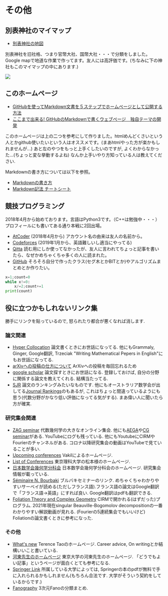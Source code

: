 # **その他**
## **別表神社のマイマップ**
-  [別表神社の地図](https://drive.google.com/open?id=1JxWpfm2hv-z9RfYKFUQWAVUPeHI&usp=sharing)

別表神社を旧社格、つまり官幣大社、国幣大社・・・で分類をしました。Google mapで地道な作業で作ってます。友人には高評価です。(ちなみに下の神社もこのマイマップの中にあります.)

![](https://masataka123.github.io/blog3/picture/3.jpg )

## **このホームページ**
- [GitHubを使ってMarkdown文書を５ステップでホームページとして公開する方法](https://qiita.com/MahoTakara/items/3800e9dc83b530d0a050)
- [ここまで出来る! GitHubのMarkdownで書くウェブページ　独自テーマの開発](https://qiita.com/MahoTakara/items/e3d88a0d5d128bb07b27)

このホームページは上の二つを参考にして作りました。htmlめんどくさいという人とかgithub使いたいという人はオススメです。(まあhtmlやった方が楽かもしれませんが...)
あと左のやつをもっと上手くしたいのですが, よくわからなかった...(ちょっと変な挙動するよね)
なんか上手いやり方知っている人は教えてください.

Markdownの書き方については以下を参照。
- [Markdownの書き方](https://help.docbase.io/posts/13697#image)
- [Markdown記法 チートシート](https://qiita.com/Qiita/items/c686397e4a0f4f11683d)


## **競技プログラミング**
2018年4月から始めております。言語はPython3です。（C++は勉強中・・・）
プロフィールにも書いてある通り本戦に2回出場。


- [AtCoder](https://atcoder.jp/users/okumura) (2018年4月から) アカウント名の由来は友人の名前から。
- [Codeforces](https://codeforces.com/profile/okumura) (2019年1月から、英語難しいし適当にやってる)
- [Qitta](https://qiita.com/Kentaro_okumura) 
読む用にしか使ってなかったが、友人に言われてちょっと記事を書いたら、なぜかめちゃくちゃ多くの人に読まれた。
- [GitHub](https://github.com/masataka123/competitive_algorithms) 
そろそろ自分で作ったクラス(セグ木とかBITとか)やアルゴリズムまとめとか作りたい。

```python:what_is_count.py
x=1;count=0
while x!=0:
    x/=2;count+=1
print(count)
```

## 役に立つかもしれないリンク集
勝手にリンクを貼っているので, 怒られたり都合が悪くなれば消します.

### 論文関連
- [Hyper Collocation](https://hypcol.marutank.net/ja/)
論文書くときにお世話になってる. 他にもGrammaly, Ginger, Google翻訳, Trzeciak "Writing Mathematical Pepers in English"にもお世話になってる.
- [arXivへの投稿の仕方について](http://www.math.tsukuba.ac.jp/~tasaki/tool/arxiv.html)
ArXivへの投稿を毎回忘れるため
- [google scholar](https://scholar.google.co.jp)
論文探すときにお世話になる. 登録しておけば, 自分の分野に関係する論文を教えてくれる. 結構当たってる.
- [SJR](https://www.scimagojr.com/journalrank.php?category=2601)
論文のランキングみたいなものです. 他にもオーストラリア数学会が出してる[Journal Rankings](https://www.austms.org.au/Rankings/AustMS_final_ranked.html)のもあるが, これはちょっと間違っているようにも思う(代数分野がかなり低い評価になってる気がする). まあ偉い人に聞いたら方が確実.

### 研究集会関連
- [ZAG seminar](https://www.maths.ed.ac.uk/cheltsov/zag/)
代数幾何学の大きなオンライン集会. 他にも[AEGA](https://sites.google.com/ncts.ntu.edu.tw/agea-seminar)や[CG seminar](https://sites.google.com/view/cgseminar/homepage)がある. YouTubeにログも残っている. 他にもYoutubeにCIRMやFourierのチャンネルがある. コロナ以降研究集会の動画はYouTubeで見ていることが多い.
- [Upcoming conferences](http://math.stanford.edu/~vakil/conferences.html)
Vakilによるホームページ. 
- [List of Conferences](http://yuyamatsumoto.com/conf.html)
東京理科大学の松本様のホームページ. 
- [日本数学会幾何学分科会](http://geom.math.se.tmu.ac.jp/modules/piCal/)
日本数学会幾何学分科会のホームページ. 研究集会情報が載っている.
- [Séminaire N. Bourbaki](https://www.bourbaki.fr)
ブルバキセミナーのリンク. めちゃくちゃわかりやすいサーベイが読める(ただしフランス語).フランス語の論文はGoogle翻訳で「フランス語→英語」にすれば良い. Google翻訳はpdfも翻訳できる.
- [Foliation Theory and Complex Geometry](https://www.chairejeanmorlet.com/2020-1-pereira-rousseau.html)
CIRMで開かれる(はずだった)プログラム. 2021年現在singular Beauville-Bogomolov decompositionの一番わかりやすい解説動画が見れる. (Fourierの5連続集会でもいいけど) Foliationの論文書くときに参考になった.

### その他
- [What's new](https://terrytao.wordpress.com)
Terence Taoのホームページ. Career advice, On writingとか結構いいこと書いている.
- [河東先生のホームページ](https://www.ms.u-tokyo.ac.jp/~yasuyuki/index.html)
東京大学の河東先生のホームページ. 「どうでもよい記事」というページが面白くとても参考になる.
- [Springer Link](https://link.springer.com)
所属している大学によっては, Springerの本のpdfが無料で手に入れられるかもしれません(もちろん合法です. 大学がそういう契約をしているからです.)
- [Fanography](https://www.fanography.info)
3次元Fanoの分類まとめ. 


